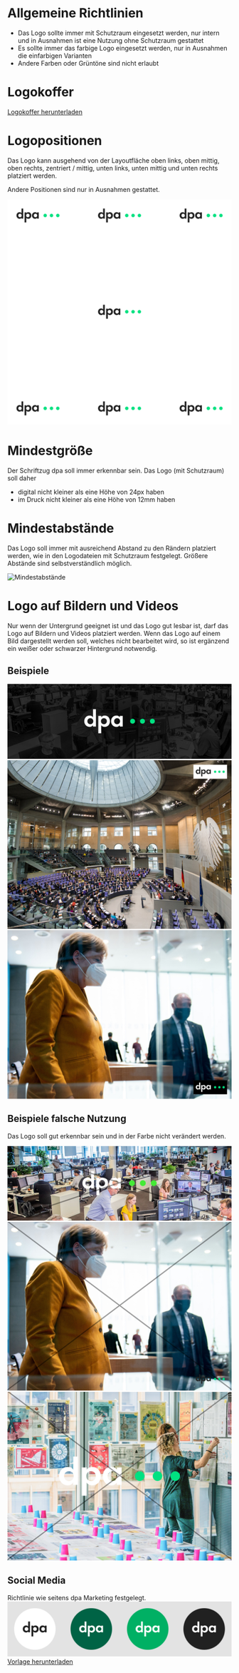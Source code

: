 # Allgemeine Richtlinien
- Das Logo sollte immer mit Schutzraum eingesetzt werden, nur intern und in Ausnahmen ist eine Nutzung ohne Schutzraum gestattet
- Es sollte immer das farbige Logo eingesetzt werden, nur in Ausnahmen die einfarbigen Varianten
- Andere Farben oder Grüntöne sind nicht erlaubt

# Logokoffer
[Logokoffer herunterladen](./dpa_Logokoffer.zip)

# Logopositionen
Das Logo kann ausgehend von der Layoutfläche oben links, oben mittig, oben rechts, zentriert / mittig, unten links, unten mittig und unten rechts platziert werden.

Andere Positionen sind nur in Ausnahmen gestattet.

![Positionen](Positionen.png)

# Mindestgröße

Der Schriftzug dpa soll immer erkennbar sein. Das Logo (mit Schutzraum) soll daher 

- digital nicht kleiner als eine Höhe von 24px haben
- im Druck nicht kleiner als eine Höhe von 12mm haben


# Mindestabstände

Das Logo soll immer mit ausreichend Abstand zu den Rändern platziert werden, wie in den Logodateien mit Schutzraum festgelegt. Größere Abstände sind selbstverständlich möglich.

![Mindestabstände](Mindestabstände.png)

# Logo auf Bildern und Videos
Nur wenn der Untergrund geeignet ist und das Logo gut lesbar ist, darf das Logo auf Bildern und Videos platziert werden. Wenn das Logo auf einem Bild dargestellt werden soll, welches nicht bearbeitet wird, so ist ergänzend ein weißer oder schwarzer Hintergrund notwendig.

## Beispiele
![Beispiel 1](B1.jpg)
![Beispiel 2](B2.jpg)
![Beispiel 3](B3.jpg)

## Beispiele falsche Nutzung
Das Logo soll gut erkennbar sein und in der Farbe nicht verändert werden.

![Falsche Nutzung Beispiel 1](FN1.jpg)
![Falsche Nutzung Beispiel 2](FN2.jpg)
![Falsche Nutzung Beispiel 3](FN3.jpg)




## Social Media
Richtlinie wie seitens dpa Marketing festgelegt.
![Social Media](SocialMedia.png)
[Vorlage herunterladen](../api/v1/tree/Logos/dpa/dpa_Logo_SocialMedia.zip)



